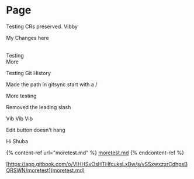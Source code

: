 # Page



Testing CRs preserved. Vibby

My Changes here

\
Testing\
More

Testing Git History

Made the path in gitsync start with a /

More testing

Removed the leading slash

Vib Vib Vib

Edit button doesn't hang



Hi Shuba

{% content-ref url="moretest.md" %}
[moretest.md](moretest.md)
{% endcontent-ref %}

[https://app.gitbook.com/o/VIHHSvOsHTHfcuksLxBw/s/vSSxwxzxrCdhpsBORSWN/moretest](moretest.md)
